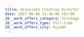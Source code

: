 ```yaml
---
title: Associate Creative Director
date: 2017-06-06 11:36:00 +03:00
20__work_offers_category: Strategy
20__work_offers_type: Full-time
20__work_offers_city: Riyadh
---
```


